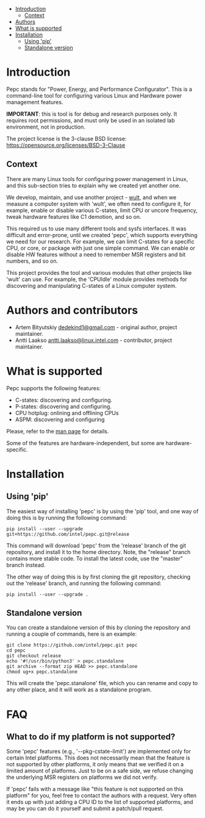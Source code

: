 <!--
-*- coding: utf-8 -*-
vim: ts=4 sw=4 tw=100 et ai si

# Copyright (C) 2020-2021 Intel Corporation
# SPDX-License-Identifier: BSD-3-Clause

Author: Artem Bityutskiy <artem.bityutskiy@linux.intel.com>
-->
- [Introduction](#introduction)
  - [Context](#tool-context)
- [Authors](#authors)
- [What is supported](#what-is-supported)
- [Installation](#installation)
  - [Using 'pip'](#installation-pip)
  - [Standalone version](#installation-pip)

# Introduction

Pepc stands for "Power, Energy, and Performance Configurator". This is a command-line tool for
configuring various Linux and Hardware power management features.

**IMPORTANT**: this is tool is for debug and research purposes only. It requires root permissions,
and must only be used in an isolated lab environment, not in production.

The project license is the 3-clause BSD license: https://opensource.org/licenses/BSD-3-Clause

## Context

There are many Linux tools for configuring power management in Linux, and this sub-section tries to
explain why we created yet another one.

We develop, maintain, and use another project - [wult](https://github.com/intel/wult), and when we
measure a computer system with 'wult', we often need to configure it, for example, enable or disable
various C-states, limit CPU or uncore frequency, tweak hardware features like C1 demotion, and so on.

This required us to use many different tools and sysfs interfaces. It was difficult and error-prone,
until we created 'pepc', which supports everything we need for our research. For example, we can
limit C-states for a specific CPU, or core, or package with just one simple command. We can enable
or disable HW features without a need to remember MSR registers and bit numbers, and so on.

This project provides the tool and various modules that other projects like 'wult' can use. For
example, the 'CPUIdle' module provides methods for discovering and manipulating C-states of a Linux
computer system.

# Authors and contributors

* Artem Bityutskiy <dedekind1@gmail.com> - original author, project maintainer.
* Antti Laakso <antti.laakso@linux.intel.com> - contributor, project maintainer.

# What is supported

Pepc supports the following features:
* C-states: discovering and configuring.
* P-states: discovering and configuring.
* CPU hotplug: onlining and offlining CPUs
* ASPM: discovering and configuring

Please, refer to the [man page](docs/pepc-man.rst) for details.

Some of the features are hardware-independent, but some are hardware-specific.

# Installation

## Using 'pip'

The easiest way of installing 'pepc' is by using the 'pip' tool, and one way of doing this is by
running the following command:

```
pip install --user --upgrade git+https://github.com/intel/pepc.git@release
```

This command will download 'pepc' from the 'release' branch of the git repository, and install it to
the home directory. Note, the "release" branch contains more stable code. To install the latest code,
use the "master" branch instead.

The other way of doing this is by first cloning the git repository, checking out the 'release'
branch, and running the following command:

```
pip install --user --upgrade .
```

## Standalone version

You can create a standalone version of this by cloning the repository and running a couple of
commands, here is an example:

```
git clone https://github.com/intel/pepc.git pepc
cd pepc
git checkout release
echo '#!/usr/bin/python3' > pepc.standalone
git archive --format zip HEAD >> pepc.standalone
chmod ug+x pepc.standalone
```

This will create the 'pepc.stanalone' file, which you can rename and copy to any other place, and it
will work as a standalone program.

# FAQ

## What to do if my platform is not supported?

Some 'pepc' features (e.g., '--pkg-cstate-limit') are implemented only for certain Intel platforms.
This does not necessarily mean that the feature is not supported by other platforms, it only means
that we verified it on a limited amount of platforms. Just to be on a safe side, we refuse changing
the underlying MSR registers on platforms we did not verify.

If 'pepc' fails with a message like "this feature is not supported on this platform" for you, feel
free to contact the authors with a request. Very often it ends up with just adding a CPU ID to the
list of supported platforms, and may be you can do it yourself and submit a patch/pull request.
